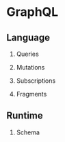# GraphQL

## Language

1. Queries

2. Mutations

3. Subscriptions

4. Fragments




## Runtime

1. Schema














